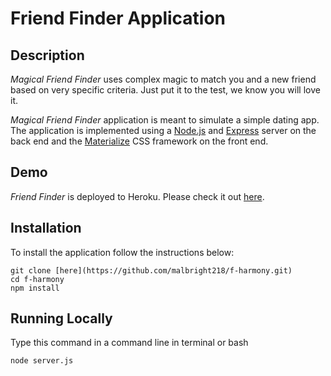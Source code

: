 # Friend Finder Application

## Description

*Magical Friend Finder* uses complex magic to match you and a new friend based on very specific criteria.  Just put it to the test, we know you will love it.

*Magical Friend Finder* application is meant to simulate a simple dating app. The application is implemented using a [Node.js](https://nodejs.org/en/) and [Express](https://expressjs.com/) server on the back end and the [Materialize](http://materializecss.com/) CSS framework on the front end.

## Demo
	
*Friend Finder* is deployed to Heroku. Please check it out [here]().

## Installation

To install the application follow the instructions below:

	git clone [here](https://github.com/malbright218/f-harmony.git)
	cd f-harmony
	npm install
	
## Running Locally
 Type this command in a command line in terminal or bash

	node server.js
	
